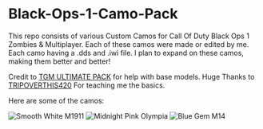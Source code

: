 # Black-Ops-1-Camo-Pack

This repo consists of various Custom Camos for Call Of Duty Black Ops 1 Zombies & Multiplayer.
Each of these camos were made or edited by me. Each camo having a .dds and .iwi file.
I plan to expand on these camos, making them better and better!

Credit to [TGM ULTIMATE PACK](https://www.youtube.com/watch?v=ryakPLwCAG0) for help with base models.
Huge Thanks to [TRIPOVERTHIS420](https://www.youtube.com/watch?v=uj2jFbTWPhY&list=LL&index=1) For teaching me the basics.

Here are some of the camos:

![Smooth White M1911](https://github.com/devDrendos/Black-Ops-1-Camo-Pack/blob/main/Drendos%20Pack/pictures/19.JPG?raw=true)
![Midnight Pink Olympia](https://github.com/devDrendos/Black-Ops-1-Camo-Pack/blob/main/Drendos%20Pack/pictures/olympia.JPG?raw=true)
![Blue Gem M14](https://github.com/devDrendos/Black-Ops-1-Camo-Pack/blob/main/Drendos%20Pack/pictures/m.JPG?raw=true)
